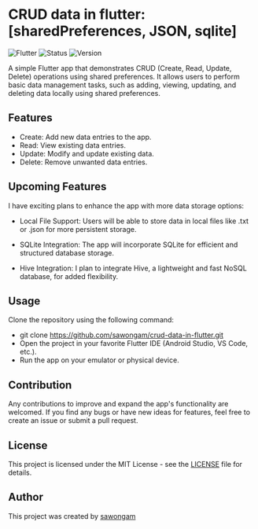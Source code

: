 # CRUD data in flutter: [sharedPreferences, JSON, sqlite]

![Flutter](https://img.shields.io/badge/Language-Dart-red.svg) 
![Status](https://img.shields.io/badge/Status-Incomplete-orange.svg)
![Version](https://img.shields.io/badge/Version-2.0-blue.svg)

A simple Flutter app that demonstrates CRUD (Create, Read, Update, Delete) operations using shared preferences. It allows users to perform basic data management tasks, such as adding, viewing, updating, and deleting data locally using shared preferences.

## Features
- Create: Add new data entries to the app.
- Read: View existing data entries.
- Update: Modify and update existing data.
- Delete: Remove unwanted data entries.

## Upcoming Features
I have exciting plans to enhance the app with more data storage options:

- Local File Support: Users will be able to store data in local files like .txt or .json for more persistent storage.

- SQLite Integration: The app will incorporate SQLite for efficient and structured database storage.

- Hive Integration: I plan to integrate Hive, a lightweight and fast NoSQL database, for added flexibility.

## Usage
Clone the repository using the following command:
- git clone https://github.com/sawongam/crud-data-in-flutter.git
- Open the project in your favorite Flutter IDE (Android Studio, VS Code, etc.).
- Run the app on your emulator or physical device.

## Contribution
Any contributions to improve and expand the app's functionality are welcomed. If you find any bugs or have new ideas for features, feel free to create an issue or submit a pull request.

## License

This project is licensed under the MIT License - see the [LICENSE](LICENSE) file for details.

## Author

This project was created by [sawongam](https://github.com/sawongam)
